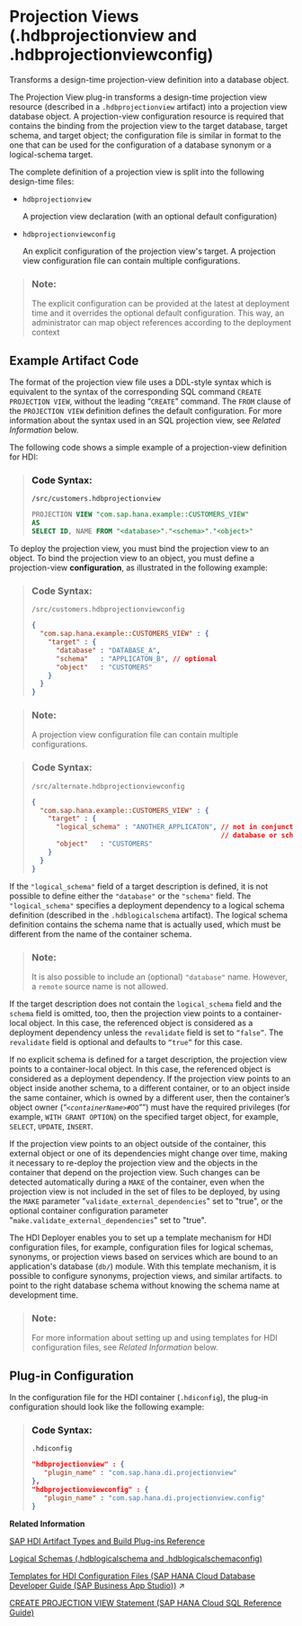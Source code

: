 <!-- loiod8a3392c1287420ca82ac3090cd5049b -->

# Projection Views \(.hdbprojectionview and .hdbprojectionviewconfig\)

Transforms a design-time projection-view definition into a database object.



The Projection View plug-in transforms a design-time projection view resource \(described in a `.hdbprojectionview` artifact\) into a projection view database object. A projection-view configuration resource is required that contains the binding from the projection view to the target database, target schema, and target object; the configuration file is similar in format to the one that can be used for the configuration of a database synonym or a logical-schema target.

The complete definition of a projection view is split into the following design-time files:

-   `hdbprojectionview`

    A projection view declaration \(with an optional default configuration\)

-   `hdbprojectionviewconfig`

    An explicit configuration of the projection view's target. A projection view configuration file can contain multiple configurations.


> ### Note:  
> The explicit configuration can be provided at the latest at deployment time and it overrides the optional default configuration. This way, an administrator can map object references according to the deployment context



<a name="loiod8a3392c1287420ca82ac3090cd5049b__section_i4x_txh_1hb"/>

## Example Artifact Code

The format of the projection view file uses a DDL-style syntax which is equivalent to the syntax of the corresponding SQL command `CREATE PROJECTION VIEW`, without the leading “`CREATE`” command. The `FROM` clause of the `PROJECTION VIEW` definition defines the default configuration. For more information about the syntax used in an SQL projection view, see *Related Information* below.

The following code shows a simple example of a projection-view definition for HDI:

> ### Code Syntax:  
> `/src/customers.hdbprojectionview`
> 
> ```sql
> PROJECTION VIEW "com.sap.hana.example::CUSTOMERS_VIEW" 
> AS 
> SELECT ID, NAME FROM "<database>"."<schema>"."<object>"
> ```

To deploy the projection view, you must bind the projection view to an object. To bind the projection view to an object, you must define a projection-view **configuration**, as illustrated in the following example:

> ### Code Syntax:  
> `/src/customers.hdbprojectionviewconfig`
> 
> ```json
> { 
>   "com.sap.hana.example::CUSTOMERS_VIEW" : { 
>     "target" : { 
>       "database" : "DATABASE_A",  
>       "schema"   : "APPLICATON_B", // optional 
>       "object"   : "CUSTOMERS" 
>     } 
>   } 
> }
> ```

> ### Note:  
> A projection view configuration file can contain multiple configurations.

> ### Code Syntax:  
> `/src/alternate.hdbprojectionviewconfig`
> 
> ```json
> { 
>   "com.sap.hana.example::CUSTOMERS_VIEW" : { 
>     "target" : { 
>       "logical_schema" : "ANOTHER_APPLICATON", // not in conjunction with 
>                                                // database or schema
>       "object"   : "CUSTOMERS" 
>     } 
>   } 
> }
> ```

If the `"logical_schema"` field of a target description is defined, it is not possible to define either the `"database"` or the `"schema"` field. The `"logical_schema"` specifies a deployment dependency to a logical schema definition \(described in the `.hdblogicalschema` artifact\). The logical schema definition contains the schema name that is actually used, which must be different from the name of the container schema.

> ### Note:  
> It is also possible to include an \(optional\) `"database"` name. However, a `remote` source name is not allowed.

If the target description does not contain the `logical_schema` field and the `schema` field is omitted, too, then the projection view points to a container-local object. In this case, the referenced object is considered as a deployment dependency unless the `revalidate` field is set to <code>“false”</code>. The `revalidate` field is optional and defaults to <code>“true”</code> for this case.

If no explicit schema is defined for a target description, the projection view points to a container-local object. In this case, the referenced object is considered as a deployment dependency. If the projection view points to an object inside another schema, to a different container, or to an object inside the same container, which is owned by a different user, then the container’s object owner \(“<code><i class="varname">&lt;containerName&gt;</i>#OO</code>””\) must have the required privileges \(for example, `WITH GRANT OPTION`\) on the specified target object, for example, `SELECT`, `UPDATE`, `INSERT`.

If the projection view points to an object outside of the container, this external object or one of its dependencies might change over time, making it necessary to re-deploy the projection view and the objects in the container that depend on the projection view. Such changes can be detected automatically during a `MAKE` of the container, even when the projection view is not included in the set of files to be deployed, by using the `MAKE` parameter "`validate_external_dependencies`" set to "true", or the optional container configuration parameter "`make.validate_external_dependencies`" set to "true".

The HDI Deployer enables you to set up a template mechanism for HDI configuration files, for example, configuration files for logical schemas, synonyms, or projection views based on services which are bound to an application's database \(`db/`\) module. With this template mechanism, it is possible to configure synonyms, projection views, and similar artifacts. to point to the right database schema without knowing the schema name at development time.

> ### Note:  
> For more information about setting up and using templates for HDI configuration files, see *Related Information* below.



<a name="loiod8a3392c1287420ca82ac3090cd5049b__section_zpx_sxh_1hb"/>

## Plug-in Configuration

In the configuration file for the HDI container \(`.hdiconfig`\), the plug-in configuration should look like the following example:

> ### Code Syntax:  
> `.hdiconfig`
> 
> ```json
> "hdbprojectionview" : { 
>    "plugin_name" : "com.sap.hana.di.projectionview"
> }, 
> "hdbprojectionviewconfig" : { 
>    "plugin_name" : "com.sap.hana.di.projectionview.config"
> }
> ```

**Related Information**  


[SAP HDI Artifact Types and Build Plug-ins Reference](sap-hdi-artifact-types-and-build-plug-ins-reference-9789224.md "The SAP HANA Cloud, SAP HANA database deployment infrastructure (HDI) supports a wide variety of database artifact types, for example, tables, indexes, and views.")

[Logical Schemas \(.hdblogicalschema and .hdblogicalschemaconfig\)](logical-schemas-hdblogicalschema-and-hdblogicalschemaconfig-fa9cda8.md "Transforms a design-time logical-schema definition into run-time database objects that can be used by synonyms and so on.")

[Templates for HDI Configuration Files (SAP HANA Cloud Database Developer Guide (SAP Business App Studio))](https://help.sap.com/viewer/b9902c314aef4afb8f7a29bf8c5b37b3/2023_4_QRC/en-US/7ef53fb04ecc49a3ae647c21a0736994.html "The HDI Deployer implements a template mechanism for HDI configuration files.") :arrow_upper_right:

[CREATE PROJECTION VIEW Statement \(SAP HANA Cloud SQL Reference Guide\)](https://help.sap.com/viewer/c1d3f60099654ecfb3fe36ac93c121bb/cloud/en-US/e35411b417a94f199679b9f9f45c2306.html)

